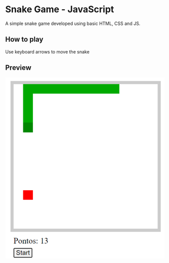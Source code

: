 # Snake Game - JavaScript
A simple snake game developed using basic HTML, CSS and JS.

## How to play
Use keyboard arrows to move the snake

## Preview
![alt text](https://github.com/Arthur-Alves-BR/Front-End/blob/main/Snake_Game---JavaScript/preview.png)
